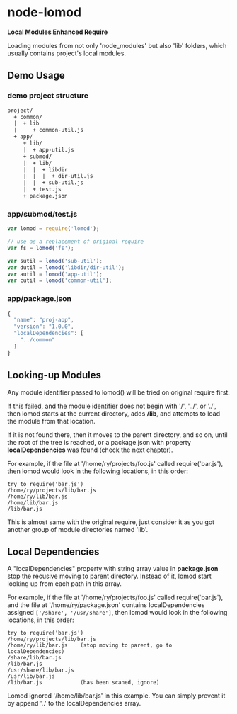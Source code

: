 node-lomod
==================
**Local Modules Enhanced Require**

Loading modules from not only 'node_modules' but also 'lib' folders, which usually contains project's local modules.

Demo Usage
------------------

### demo project structure
```html
project/
  + common/
  |  + lib
  |     + common-util.js
  + app/
     + lib/
     |  + app-util.js
     + submod/
     |  + lib/
     |  |  + libdir
     |  |  |  + dir-util.js
     |  |  + sub-util.js
     |  + test.js
     + package.json
```

### app/submod/test.js
```js 
var lomod = require('lomod');

// use as a replacement of original require
var fs = lomod('fs');

var sutil = lomod('sub-util');        
var dutil = lomod('libdir/dir-util');        
var autil = lomod('app-util');
var cutil = lomod('common-util');
```

### app/package.json
```js
{
  "name": "proj-app",
  "version": "1.0.0",
  "localDependencies": [
    "../common"
  ]
}
```


Looking-up Modules
------------------
Any module identifier passed to lomod() will be tried on original require first. 

If this failed, and the module identifier does not begin with '/', '../', or './', then lomod starts at the current directory, adds **/lib**, and attempts to load the module from that location.

If it is not found there, then it moves to the parent directory, and so on, until the root of the tree is reached, or a package.json with property **localDependencies** was found (check the next chapter). 

For example, if the file at '/home/ry/projects/foo.js' called require('bar.js'), then lomod would look in the following locations, in this order:

    try to require('bar.js')
    /home/ry/projects/lib/bar.js
    /home/ry/lib/bar.js
    /home/lib/bar.js
    /lib/bar.js

This is almost same with the original require, just consider it as you got another group of module directories named 'lib'.

Local Dependencies
------------------
A "localDependencies" property with string array value in **package.json** stop the recusive moving to parent directory. Instead of it, lomod start looking up from each path in this array.

For example, if the file at '/home/ry/projects/foo.js' called require('bar.js'), and the file at '/home/ry/package.json' contains localDependencies  assigned <code>['/share', '/usr/share']</code>, then lomod would look in the following locations, in this order:

    try to require('bar.js')
    /home/ry/projects/lib/bar.js
    /home/ry/lib/bar.js    (stop moving to parent, go to localDependencies) 
    /share/lib/bar.js
    /lib/bar.js
    /usr/share/lib/bar.js
    /usr/lib/bar.js
    /lib/bar.js            (has been scaned, ignore)

Lomod ignored '/home/lib/bar.js' in this example. You can simply prevent it by append '..' to the localDependencies array.

